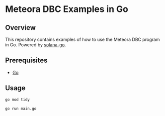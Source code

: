 # Meteora DBC Examples in Go

## Overview

This repository contains examples of how to use the Meteora DBC program in Go. Powered by [solana-go](https://github.com/gagliardetto/solana-go).

## Prerequisites

- [Go](https://go.dev/doc/install)

## Usage

```bash
go mod tidy
```

```bash
go run main.go
```
